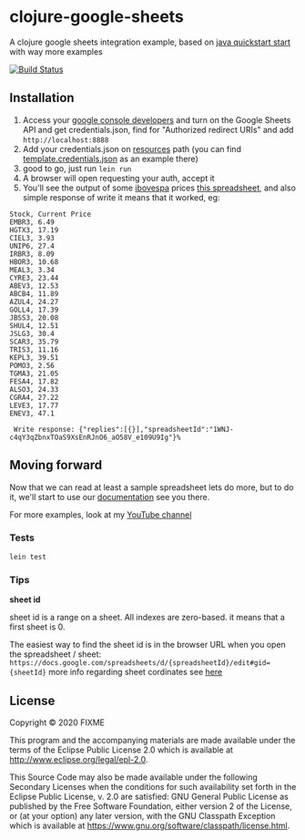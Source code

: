 # clojure-google-sheets

A clojure google sheets integration example, based on [java quickstart start](https://developers.google.com/sheets/api/quickstart/java) with way more examples

[![Build Status](https://travis-ci.org/pvgomes/clojure-google-sheets.svg?branch=master)](https://travis-ci.org/pvgomes/clojure-google-sheets)

## Installation

1. Access your [google console developers](https://console.developers.google.com/) and turn on the Google Sheets API and get credentials.json, find for "Authorized redirect URIs" and add `http://localhost:8888`
2. Add your credentials.json on [resources](./resources) path (you can find [template.credentials.json](./resources/template.credentials.json) as an example there)
3. good to go, just run `lein run`
4. A browser will open requesting your auth, accept it
5. You'll see the output of some [ibovespa](http://www.b3.com.br/en_us/market-data-and-indices/indices/broad-indices/ibovespa.htm) prices [this spreadsheet](https://docs.google.com/spreadsheets/d/1WNJ-c4qY3qZbnxTOaS9XsEnRJnO6_aO58V_e109U9Ig/edit#gid=0), and also simple response of write it means that it worked, eg:
```
Stock, Current Price
EMBR3, 6.49
HGTX3, 17.19
CIEL3, 3.93
UNIP6, 27.4
IRBR3, 8.09
HBOR3, 10.68
MEAL3, 3.34
CYRE3, 23.44
ABEV3, 12.53
ABCB4, 11.89
AZUL4, 24.27
GOLL4, 17.39
JBSS3, 20.08
SHUL4, 12.51
JSLG3, 30.4
SCAR3, 35.79
TRIS3, 11.16
KEPL3, 39.51
POMO3, 2.56
TGMA3, 21.05
FESA4, 17.82
ALSO3, 24.33
CGRA4, 27.22
LEVE3, 17.77
ENEV3, 47.1

 Write response: {"replies":[{}],"spreadsheetId":"1WNJ-c4qY3qZbnxTOaS9XsEnRJnO6_aO58V_e109U9Ig"}%
```

## Moving forward
Now that we can read at least a sample spreadsheet lets do more, but to do it, we'll start to use our [documentation](./doc/intro.md) see you there.

For more examples, look at my [YouTube channel](https://www.youtube.com/channel/UCH6lFcii0mXxcZkDg9AUurw)

### Tests
```
lein test
```

### Tips

**sheet id**

sheet id is a range on a sheet. All indexes are zero-based. it means that a first sheet is 0.

The easiest way to find the sheet id is in the browser URL when you open the spreadsheet / sheet: `https://docs.google.com/spreadsheets/d/{spreadsheetId}/edit#gid={sheetId}`
more info regarding sheet cordinates see [here](https://developers.google.com/resources/api-libraries/documentation/sheets/v4/csharp/latest/classGoogle_1_1Apis_1_1Sheets_1_1v4_1_1Data_1_1GridRange.html)

## License

Copyright © 2020 FIXME

This program and the accompanying materials are made available under the
terms of the Eclipse Public License 2.0 which is available at
http://www.eclipse.org/legal/epl-2.0.

This Source Code may also be made available under the following Secondary
Licenses when the conditions for such availability set forth in the Eclipse
Public License, v. 2.0 are satisfied: GNU General Public License as published by
the Free Software Foundation, either version 2 of the License, or (at your
option) any later version, with the GNU Classpath Exception which is available
at https://www.gnu.org/software/classpath/license.html.
